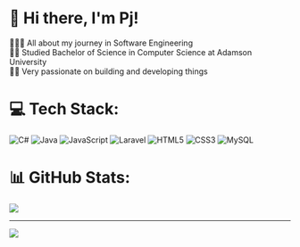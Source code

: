 <!-- Level 1: Simple bio and stats -->

# 👋 Hi there, I'm Pj!

👩🏻‍💻 All about my journey in Software Engineering </br>
👨‍🎓 Studied Bachelor of Science in Computer Science at Adamson University </br>
🙋‍♂️ Very passionate on building and developing things </br>

<!-- GitHub stats from (https://github.com/anuraghazra/github-readme-stats)
[![Anurag's GitHub stats-Dark](https://github-readme-stats.vercel.app/api?username=pjpj-pj&show_icons=true&theme=dark#gh-dark-mode-only)](https://github.com/pjpj-pj/github-readme-stats#gh-dark-mode-only)
[![Anurag's GitHub stats-Light](https://github-readme-stats.vercel.app/api?username=pjpj-pj&show_icons=true&theme=default#gh-light-mode-only)](https://github.com/pjpj-pj/github-readme-stats#gh-light-mode-only)
-->

<!---
# 🌐 Socials:
[![Facebook](https://img.shields.io/badge/Facebook-%231877F2.svg?logo=Facebook&logoColor=white)](https://facebook.com/https://www.facebook.com/patrickjamesnedula16) [![Instagram](https://img.shields.io/badge/Instagram-%23E4405F.svg?logo=Instagram&logoColor=white)](https://instagram.com/https://www.instagram.com/pj.nedula/) [![LinkedIn](https://img.shields.io/badge/LinkedIn-%230077B5.svg?logo=linkedin&logoColor=white)](https://linkedin.com/in/https://www.linkedin.com/in/patrick-james-nedula-87a15b2b0/) [![Reddit](https://img.shields.io/badge/Reddit-%23FF4500.svg?logo=Reddit&logoColor=white)](https://reddit.com/user/https://www.reddit.com/user/pjpjpjz/) 
-->

# 💻 Tech Stack:
![C#](https://img.shields.io/badge/c%23-%23239120.svg?style=for-the-badge&logo=csharp&logoColor=white) ![Java](https://img.shields.io/badge/java-%23ED8B00.svg?style=for-the-badge&logo=openjdk&logoColor=white) ![JavaScript](https://img.shields.io/badge/javascript-%23323330.svg?style=for-the-badge&logo=javascript&logoColor=%23F7DF1E) ![Laravel](https://img.shields.io/badge/laravel-%23FF2D20.svg?style=for-the-badge&logo=laravel&logoColor=white) ![HTML5](https://img.shields.io/badge/html5-%23E34F26.svg?style=for-the-badge&logo=html5&logoColor=white) ![CSS3](https://img.shields.io/badge/css3-%231572B6.svg?style=for-the-badge&logo=css3&logoColor=white) ![MySQL](https://img.shields.io/badge/mysql-4479A1.svg?style=for-the-badge&logo=mysql&logoColor=white)
# 📊 GitHub Stats:
![](https://github-readme-stats.vercel.app/api?username=pjpj-pj&theme=dark&hide_border=false&include_all_commits=false&count_private=false)<br/>

---
[![](https://visitcount.itsvg.in/api?id=pjpj-pj&icon=0&color=0)](https://visitcount.itsvg.in)

<!-- Proudly created with GPRM ( https://gprm.itsvg.in ) -->

